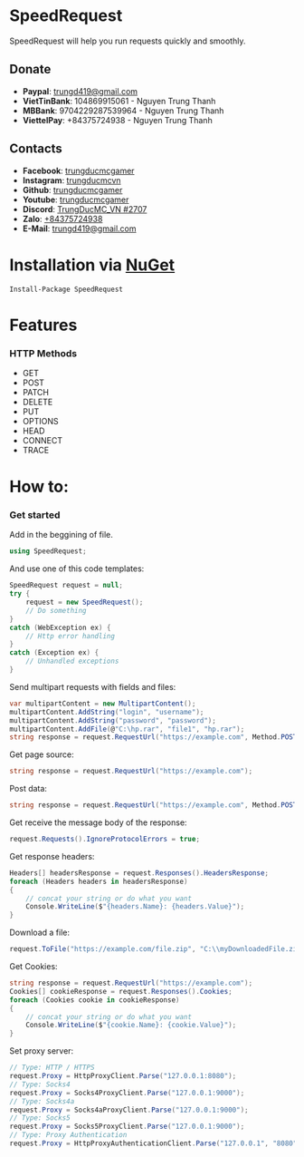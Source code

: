 # SpeedRequest
SpeedRequest will help you run requests quickly and smoothly.

## Donate
- **Paypal**: trungd419@gmail.com
- **VietTinBank**: 104869915061 - Nguyen Trung Thanh
- **MBBank**: 9704229287539964 - Nguyen Trung Thanh
- **ViettelPay**: +84375724938 - Nguyen Trung Thanh
## Contacts
- **Facebook**: [trungducmcgamer](https://www.facebook.com/trungducmcgamer/)  
- **Instagram**: [trungducmcvn](https://www.instagram.com/trungducmcvn/)
- **Github**: [trungducmcgamer](https://github.com/trungducmcgamer/)
- **Youtube**: [trungducmcgamer](https://www.youtube.com/trungducmcgamer/)
- **Discord**: [TrungDucMC_VN #2707](#)
- **Zalo**: [+84375724938](#)
- **E-Mail**: trungd419@gmail.com

# Installation via [NuGet](https://www.nuget.org/)
```
Install-Package SpeedRequest
```
# Features
### HTTP Methods
- GET
- POST
- PATCH
- DELETE
- PUT
- OPTIONS
- HEAD
- CONNECT
- TRACE

# How to:
### Get started
Add in the beggining of file.
```csharp
using SpeedRequest;
```
And use one of this code templates:
```csharp
SpeedRequest request = null;
try {
    request = new SpeedRequest();
    // Do something 
}
catch (WebException ex) {
    // Http error handling
}
catch (Exception ex) {
    // Unhandled exceptions
}
```

Send multipart requests with fields and files:
```csharp
var multipartContent = new MultipartContent();
multipartContent.AddString("login", "username");
multipartContent.AddString("password", "password");
multipartContent.AddFile(@"C:\hp.rar", "file1", "hp.rar");
string response = request.RequestUrl("https://example.com", Method.POST, "application/x-www-form-urlencoded", multipartContent);
```

Get page source:
```csharp
string response = request.RequestUrl("https://example.com");
```

Post data:
```csharp
string response = request.RequestUrl("https://example.com", Method.POST, "application/x-www-form-urlencoded", "login=username&password=password");
```

Get receive the message body of the response:
```csharp
request.Requests().IgnoreProtocolErrors = true;
```

Get response headers:
```csharp
Headers[] headersResponse = request.Responses().HeadersResponse;
foreach (Headers headers in headersResponse)
{
    // concat your string or do what you want
    Console.WriteLine($"{headers.Name}: {headers.Value}");
}
```

Download a file:
```csharp
request.ToFile("https://example.com/file.zip", "C:\\myDownloadedFile.zip");
```

Get Cookies:
```csharp
string response = request.RequestUrl("https://example.com");
Cookies[] cookieResponse = request.Responses().Cookies;
foreach (Cookies cookie in cookieResponse)
{
    // concat your string or do what you want
    Console.WriteLine($"{cookie.Name}: {cookie.Value}");
}
```

Set proxy server:
```csharp
// Type: HTTP / HTTPS 
request.Proxy = HttpProxyClient.Parse("127.0.0.1:8080");
// Type: Socks4
request.Proxy = Socks4ProxyClient.Parse("127.0.0.1:9000");
// Type: Socks4a
request.Proxy = Socks4aProxyClient.Parse("127.0.0.1:9000");
// Type: Socks5
request.Proxy = Socks5ProxyClient.Parse("127.0.0.1:9000");
// Type: Proxy Authentication
request.Proxy = HttpProxyAuthenticationClient.Parse("127.0.0.1", "8080", "username", "password");
```
